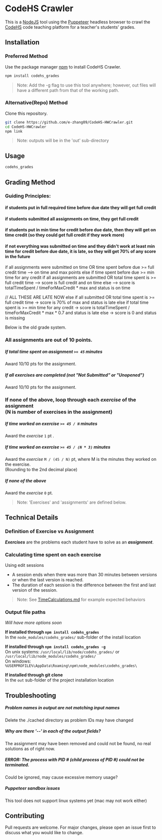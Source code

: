 # CodeHS Crawler

This is a [NodeJS](https://nodejs.org/) tool using the [Puppeteer](https://developers.google.com/web/tools/puppeteer) headless browser to crawl the [CodeHS](https://codehs.com) code teaching platform for a teacher's students' grades.

## Installation

### Preferred Method
Use the package manager [npm](https://www.npmjs.com/) to install CodeHS Crawler.

```bash
npm install codehs_grades
```
>Note: Add the -g flag to use this tool anywhere; however, out files will have a different path from that of the working path.

### Alternative(Repo) Method
Clone this repository.
```bash
git clone https://github.com/e-zhang09/CodeHS-HWCrawler.git
cd CodeHS-HWCrawler
npm link
```
>Note: outputs will be in the 'out' sub-directory

## Usage

```bash
codehs_grades
```

## Grading Method


### Guiding Principles:

#### if students put in full required time before due date they will get full credit

#### if students submitted all assignments on time, they get full credit
#### if students put in min time for credit before due date, then they will get on time credit (so they could get full credit if they work more)
#### if not everything was submitted on time and they didn't work at least min time for credit before due date, it is late, so they will get 70% of any score in the future

if all assignments were submitted on time OR time spent before due >= full credit time
        --> on time and max points
else if time spent before due >= min time for any credit
    if all assignments are submitted OR total time spent is >= full credit time 
        --> score is full credit and on time
    else
        --> score is totalTimeSpent / timeForMaxCredit * max and status is on time

 // ALL THESE ARE LATE NOW
else if all submitted OR total time spent is >= full credit time
    -> score is 70% of max and status is late
else if total time spent is >= min time for any credit
    -> score is totalTimeSpent / timeForMaxCredit * max * 0.7 and status is late
else
    -> score is 0 and status is missing


Below is the old grade system.

### All assignments are out of 10 points.
##### If total time spent on assignment <code>>= 45</code> minutes
Award 10/10 pts for the assignment. 

##### If all exercises are completed (not "Not Submitted" or "Unopened")
Award 10/10 pts for the assignment. 

### If none of the above, loop through each <i>exercise</i> of the assignment <br/>(N is number of exercises in the assignment)
##### If time worked on <i>exercise</i> <code>>= 45 / N</code> minutes
Award the <i>exercise</i> <code>1</code> pt  .

##### If time worked on <i>exercise</i> <code>>= 45 / (N * 3)</code> minutes
Award the <i>exercise</i>  <code>M / (45 / N)</code> pt, where M is the minutes they worked on the exercise.  
(Rounding to the 2nd decimal place)

##### If none of the above
Award the <i>exercise</i> <code>0</code> pt.

>Note: 'Exercises' and 'assignments' are defined below.
## Technical Details
### Definition of Exercise vs Assignment
<b><i>Exercises</i></b> are the problems each student have to solve as an <b><i>assignment</i></b>.

### Calculating time spent on each exercise
Using edit sessions
- A session ends when there was more than 30 minutes between versions or when the last version is reached.  
- The duration of each session is the difference between the first and last version of the session.  
>Note: See [TimeCalculations.md](TimeCalculations.md) for example expected behaviors

### Output file paths
*Will have more options soon*  

**If installed through `npm install codehs_grades`**  
In the `node_modules/codehs_grades/` sub-folder of the install location

**If installed through `npm install codehs_grades -g`**  
On unix systems: `/usr/local/lib/node/codehs_grades/` or `/usr/local/lib/node_modules/codehs_grades/`  
On windows: `%USERPROFILE%\AppData\Roaming\npm\node_modules\codehs_grades\`  
  
**If installed through git clone**  
In the `out` sub-folder of the project installation location

## Troubleshooting
##### Problem names in output are not matching input names
Delete the ./cached directory as problem IDs may have changed

##### Why are there '--' in each of the output fields?
The assignment may have been removed and could not be found, no real solutions as of right now.

##### ERROR: The process with PID \# (child process of PID \#) could not be terminated.
Could be ignored, may cause excessive memory usage?

##### Puppeteer sandbox issues
This tool does not support linux systems yet (mac may not work either)

## Contributing
Pull requests are welcome. For major changes, please open an issue first to discuss what you would like to change.
